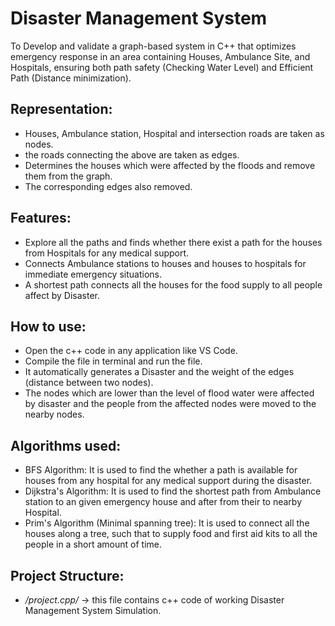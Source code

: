 # Disaster Management System
To Develop and validate a graph-based system in C++ that optimizes emergency response in an area containing Houses, Ambulance Site, and Hospitals, ensuring both path safety (Checking Water Level) and Efficient Path (Distance minimization).
## Representation:
- Houses, Ambulance station, Hospital and intersection roads are taken as nodes.
- the roads connecting the above are taken as edges.
- Determines the houses which were affected by the floods and remove them from the graph.
- The corresponding edges also removed.
## Features:
- Explore all the paths and finds whether there exist a path for the houses from Hospitals for any medical support.
- Connects Ambulance stations to houses and houses to hospitals for immediate emergency situations.
- A shortest path connects all the houses for the food supply to all people affect by Disaster.
## How to use:
- Open the c++ code in any application like VS Code.
- Compile the file in terminal and run the file.
- It automatically generates a Disaster and the weight of the edges (distance between two nodes).
- The nodes which are lower than the level of flood water were affected by disaster and the people from the affected nodes were moved to the nearby nodes.
## Algorithms used:
- BFS Algorithm: It is used to find the whether a path is available for houses from any hospital for any medical support during the disaster.
- Dijkstra's Algorithm: It is used to find the shortest path from Ambulance station to an given emergency house and after from their to nearby Hospital.
- Prim's Algorithm (Minimal spanning tree): It is used to connect all the houses along a tree, such that to supply food and first aid kits to all the people in a short amount of time.
## Project Structure:
- */project.cpp/* -> this file contains c++ code of working Disaster Management System Simulation.